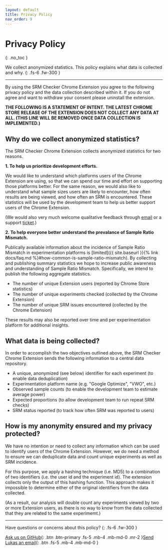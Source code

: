 ```yaml
---
layout: default
title: Privacy Policy
nav_order: 9
---
```


# Privacy Policy
{: .no_toc }

We collect anonymized statistics. This policy explains what data is collected and why. 
{: .fs-6 .fw-300 }

---

By using the SRM Checker Chrome Extension you agree to the following privacy policy and the data collection described within it. If you do not agree and want to withdraw your consent please uninstall the extension.

**THE FOLLOWING IS A STATEMENT OF INTENT. THE LATEST CHROME STORE RELEASE OF THE EXTENSION DOES NOT COLLECT ANY DATA AT ALL. (THIS LINE WILL BE REMOVED ONCE DATA COLLECTION IS IMPLEMENTED.)**

## Why do we collect anonymized statistics?

The SRM Checker Chrome Extension collects anonymized statistics for two reasons.

**1. To help us prioritize development efforts.**

We would like to understand which platforms users of the Chrome Extension are using, so that we can spend our time and effort on supporting those platforms better. For the same reason, we would also like to understand what sample sizes users are likely to encounter, how often results are being viewed, and how often an SRM is encountered. These statistics will be used by the development team to help us better support users of the Chrome Extension.

(We would also very much welcome qualitative feedback through [email](https://lukasvermeer.nl/#contact) or a support [ticket](https://github.com/lukasvermeer/srm/issues).)

**2. To help everyone better understand the prevalance of Sample Ratio Mismatch.**

Publically available information about the incidence of Sample Ratio Mismatch in experimentation platforms is [limited]({{ site.baseurl }}{% link docs/faq.md %}#how-common-is-sample-ratio-mismatch). By collecting and publishing summary statistics we hope to increase public awareness and understanding of Sample Ratio Mismatch. Specifically, we intend to publish the following aggregate statistics.

- The number of unique Extension users (reported by Chrome Store statistics)
- The number of unique experiments checked (collected by the Chrome Extension)
- The number of unique SRM issues encountered (collected by the Chrome Extension)

These results may also be reported over time and per experimentation platform for additional insights.

## What data is being collected?

In order to accomplish the two objectives outlined above, the SRM Checker Chrome Extension sends the following information to a central data repository.

- A unique, anonymized (see below) identifier for each experiment (to enable data deduplication)
- Experimentation platform name (e.g. "Google Optimize", "VWO", etc.)
- Observed sample counts (to enable the development team to estimate average power)
- Expected proportions (to allow development team to run repeat SRM checks)
- SRM status reported (to track how often SRM was reported to users)

## How is my anonymity ensured and my privacy protected?

We have no intention or need to collect any information which can be used to identify users of the Chrome Extension. However, we do need a method to ensure we can deduplicate data and count unique experiments as well as SRM incidence.

For this purpose, we apply a hashing technique (i.e. MD5) to a combination of two identifiers (i.e. the user id and the experiment id). The extension collects only the output of this hashing function. This approach makes it impossible to determine either of the original identifiers from the data collected.

(As a result, our analysis will double count any experiments viewed by two or more Extension users, as there is no way to know from the data collected that they are related to the same experimemt.)

---

Have questions or concerns about this policy?
{: .fs-6 .fw-300 }

[Ask us on GitHub](https://github.com/lukasvermeer/srm/issues){: .btn .btn-primary .fs-5 .mb-4 .mb-md-0 .mr-2 }[Send Lukas an email](https://lukasvermeer.nl/#contact){: .btn .fs-5 .mb-4 .mb-md-0 }
